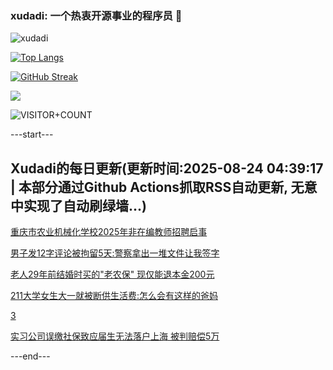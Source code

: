 ### xudadi: 一个热衷开源事业的程序员 👋

![xudadi](https://github-readme-stats-git-masterorgs-github-readme-stats-team.vercel.app/api?username=xudadi)

[![Top Langs](https://github-readme-stats.vercel.app/api/top-langs/?username=xudadi)](https://github.com/anuraghazra/github-readme-stats)

[![GitHub Streak](https://streak-stats.demolab.com?user=xudadi&locale=zh_Hans)](https://git.io/streak-stats)

![](https://raw.githubusercontent.com/xudadi/xudadi/main/assets/github-contribution-grid-snake.svg)

![VISITOR+COUNT](https://komarev.com/ghpvc/?username=xudadi&label=VISITOR+COUNT)


---start---

## Xudadi的每日更新(更新时间:2025-08-24 04:39:17 | 本部分通过Github Actions抓取RSS自动更新, 无意中实现了自动刷绿墙...)

[重庆市农业机械化学校2025年非在编教师招聘启事](https://www.gongkaoleida.com/article/2583320)

[男子发12字评论被拘留5天:警察拿出一堆文件让我签字](https://m.163.com/news/article/K7KNP23V0514R9P4.html)

[老人29年前结婚时买的"老农保" 现仅能退本金200元](https://m.163.com/news/article/K7KMO3FD0514R9P4.html)

[211大学女生大一就被断供生活费:怎么会有这样的爸妈](https://m.163.com/news/article/K7IQL2SV05506O99.html)

[3](https://m.163.com/touch/news/sub/domestic)

[实习公司误缴社保致应届生无法落户上海 被判赔偿5万](https://m.163.com/news/article/K7L9QV9K05345ARG.html)

---end---
